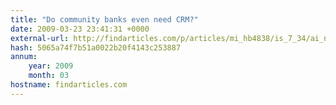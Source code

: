 ```yaml
---
title: "Do community banks even need CRM?"
date: 2009-03-23 23:41:31 +0000
external-url: http://findarticles.com/p/articles/mi_hb4838/is_7_34/ai_n28937041
hash: 5065a74f7b51a0022b20f4143c253887
annum:
    year: 2009
    month: 03
hostname: findarticles.com
---
```



